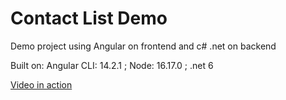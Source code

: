 
# Contact List Demo
Demo project using Angular on frontend and c# .net on backend


Built on: Angular CLI: 14.2.1 ; Node: 16.17.0 ; .net 6

[Video in action](https://www.youtube.com/watch?v=3vudeHFlbVQ)
